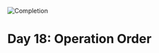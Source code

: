 
![Completion](https://img.shields.io/badge/Completed-Parts%201%20%26%202-green.svg)
<h1>Day 18: Operation Order</h1>